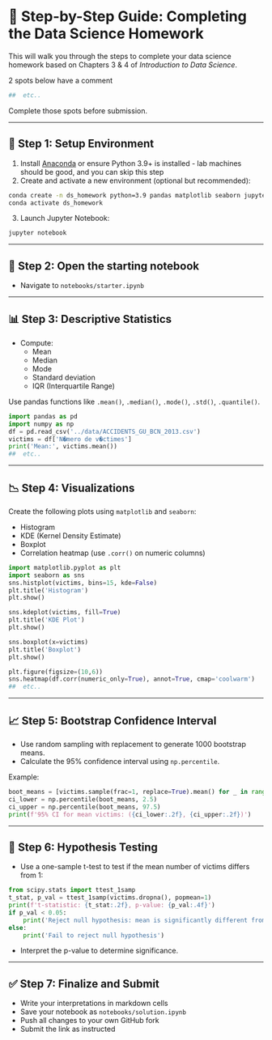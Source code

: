 # 🧭 Step-by-Step Guide: Completing the Data Science Homework

 This will walk you through the steps to complete your data science homework based on Chapters 3 & 4 of *Introduction to Data Science*.

 2 spots below have a comment
```python  
##  etc..
```
Complete those spots before submission.


---

## 🔧 Step 1: Setup Environment

1. Install [Anaconda](https://www.anaconda.com/products/distribution) or ensure Python 3.9+ is installed - lab machines should be good, and you can skip this step
2. Create and activate a new environment (optional but recommended):
```bash
conda create -n ds_homework python=3.9 pandas matplotlib seaborn jupyter scipy
conda activate ds_homework
```
3. Launch Jupyter Notebook:
```bash
jupyter notebook
```

---

## 📂 Step 2: Open the starting notebook

- Navigate to `notebooks/starter.ipynb`

---

## 📊 Step 3: Descriptive Statistics

- Compute:
  - Mean
  - Median
  - Mode
  - Standard deviation
  - IQR (Interquartile Range)

Use pandas functions like `.mean()`, `.median()`, `.mode()`, `.std()`, `.quantile()`.

```python
import pandas as pd
import numpy as np
df = pd.read_csv('../data/ACCIDENTS_GU_BCN_2013.csv')
victims = df['N�mero de v�ctimes']
print('Mean:', victims.mean())
##  etc..
```

---

## 📉 Step 4: Visualizations

Create the following plots using `matplotlib` and `seaborn`:
- Histogram
- KDE (Kernel Density Estimate)
- Boxplot
- Correlation heatmap (use `.corr()` on numeric columns)


```python
import matplotlib.pyplot as plt
import seaborn as sns
sns.histplot(victims, bins=15, kde=False)
plt.title('Histogram')
plt.show()

sns.kdeplot(victims, fill=True)
plt.title('KDE Plot')
plt.show()

sns.boxplot(x=victims)
plt.title('Boxplot')
plt.show()

plt.figure(figsize=(10,6))
sns.heatmap(df.corr(numeric_only=True), annot=True, cmap='coolwarm')
##  etc..
```

---

## 📈 Step 5: Bootstrap Confidence Interval

- Use random sampling with replacement to generate 1000 bootstrap means.
- Calculate the 95% confidence interval using `np.percentile`.

Example:
```python
boot_means = [victims.sample(frac=1, replace=True).mean() for _ in range(1000)]
ci_lower = np.percentile(boot_means, 2.5)
ci_upper = np.percentile(boot_means, 97.5)
print(f'95% CI for mean victims: ({ci_lower:.2f}, {ci_upper:.2f})')
```

---

## 🧪 Step 6: Hypothesis Testing

- Use a one-sample t-test to test if the mean number of victims differs from 1:
```python
from scipy.stats import ttest_1samp
t_stat, p_val = ttest_1samp(victims.dropna(), popmean=1)
print(f't-statistic: {t_stat:.2f}, p-value: {p_val:.4f}')
if p_val < 0.05:
    print('Reject null hypothesis: mean is significantly different from 1')
else:
    print('Fail to reject null hypothesis')
```
- Interpret the p-value to determine significance.

---

## ✅ Step 7: Finalize and Submit

- Write your interpretations in markdown cells
- Save your notebook as `notebooks/solution.ipynb`
- Push all changes to your own GitHub fork
- Submit the link as instructed
 